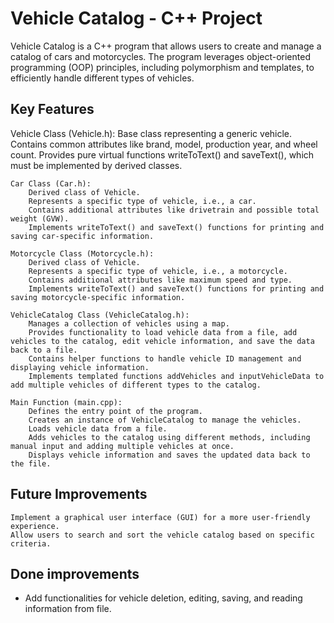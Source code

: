# Vehicle Catalog - C++ Project

Vehicle Catalog is a C++ program that allows users to create and manage a catalog of cars and motorcycles. The program leverages object-oriented programming (OOP) principles, including polymorphism and templates, to efficiently handle different types of vehicles.

## Key Features

Vehicle Class (Vehicle.h):
        Base class representing a generic vehicle.
        Contains common attributes like brand, model, production year, and wheel count.
        Provides pure virtual functions writeToText() and saveText(), which must be implemented by derived classes.

    Car Class (Car.h):
        Derived class of Vehicle.
        Represents a specific type of vehicle, i.e., a car.
        Contains additional attributes like drivetrain and possible total weight (GVW).
        Implements writeToText() and saveText() functions for printing and saving car-specific information.

    Motorcycle Class (Motorcycle.h):
        Derived class of Vehicle.
        Represents a specific type of vehicle, i.e., a motorcycle.
        Contains additional attributes like maximum speed and type.
        Implements writeToText() and saveText() functions for printing and saving motorcycle-specific information.

    VehicleCatalog Class (VehicleCatalog.h):
        Manages a collection of vehicles using a map.
        Provides functionality to load vehicle data from a file, add vehicles to the catalog, edit vehicle information, and save the data back to a file.
        Contains helper functions to handle vehicle ID management and displaying vehicle information.
        Implements templated functions addVehicles and inputVehicleData to add multiple vehicles of different types to the catalog.

    Main Function (main.cpp):
        Defines the entry point of the program.
        Creates an instance of VehicleCatalog to manage the vehicles.
        Loads vehicle data from a file.
        Adds vehicles to the catalog using different methods, including manual input and adding multiple vehicles at once.
        Displays vehicle information and saves the updated data back to the file.


## Future Improvements

    Implement a graphical user interface (GUI) for a more user-friendly experience.
    Allow users to search and sort the vehicle catalog based on specific criteria.

## Done improvements  
- Add functionalities for vehicle deletion, editing, saving, and reading information from file. 